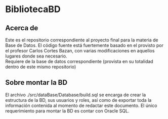 # BibliotecaBD
## Acerca de
Este es el repositorio correspondiente al proyecto final para la materia de Base de Datos. El código fuente está fuertemente basado en el provisto por el profesor Carlos Cortes Bazan, con varias modificaciones en aquellos lugares donde sea necesario.  
Requiere de la base de datos correspondiente (provista en su totalidad dentro de este mismo repositorio)
## Sobre montar la BD
El archivo ./src/dataBase/Database/build.sql se encarga de crear la estructura de la BD, sus usuarios y roles, así como de exportar toda la información contenida al momento de redactar este documento. El único requerimiento para montar la BD es contar con Oracle SQL.
